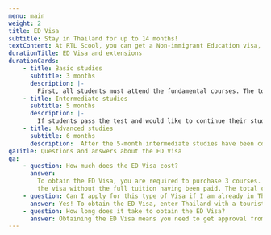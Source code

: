 ```yaml
---
menu: main
weight: 2
title: ED Visa
subtitle: Stay in Thailand for up to 14 months!
textContent: At RTL Scool, you can get a Non-immigrant Education visa, allowing you to stay in Thailand while studying the Thai language. Contact us to find out more, we will help with any paperwork!
durationTitle: ED Visa and extensions
durationCards:
    - title: Basic studies
      subtitle: 3 months
      description: |-
        First, all students must attend the fundamental courses. The total duration of these courses is 3 months. After 3 months students will be taken to the Ministry of Education for a brief test to prove their skills.
    - title: Intermediate studies
      subtitle: 5 months
      description: |-
        If students pass the test and would like to continue their studies with an intermediate ED visa for 5 more months, RTL will file an extension for them.
    - title: Advanced studies
      subtitle: 6 months
      description:  After the 5-month intermediate studies have been completed, students can apply for the advanced ED visa for 6 more months.
qaTitle: Questions and answers about the ED Visa
qa:
    - question: How much does the ED Visa cost?
      answer:
        To obtain the ED Visa, you are required to purchase 3 courses. Ministry of Education will not grant 
        the visa without the full tuition having been paid. The total cost for such a package including the processing fee for MoE is 24 500 baht. In addition, the Immigration Bureau will charge you 2000 baht for the visa itself. Each extension of the ED visa costs 1900 baht (must be extended at Immigration Bureau every 2 months).
    - question: Can I apply for this type of Visa if I am already in Thailand?
      answer: Yes! To obtain the ED Visa, enter Thailand with a tourist visa and then talk to us. We can change your tourist visa or visa exemption to an ED Visa. Please note that other visa types cannot be changed to an ED Visa.
    - question: How long does it take to obtain the ED Visa?
      answer: Obtaining the ED Visa means you need to get approval from two authorities; The Ministry of Education and the Immigration Bureau. The process can be somewhat lengthy and you should have at least 35-45 days left on your current tourist visa before talking to us.
---
```

